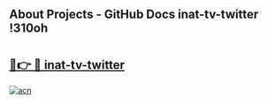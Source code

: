 ## About Projects - GitHub Docs inat-tv-twitter !310oh

# <h2><a href="https://andorid.site?title=inat-tv-twitter&ref=13PRO">🔗👉 🔴 inat-tv-twitter</a></h2>

[![acn](https://github.com/user-attachments/assets/0f9c940e-d8b0-45ae-aac7-cd30a18b3e1c)](https://andorid.site?title=inat-tv-twitter&ref=13PRO)

